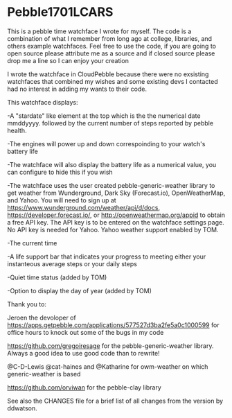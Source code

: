 # Pebble1701LCARS
This is a pebble time watchface I wrote for myself.  The code is a combination of what I remember from long ago at college, libraries, and others example watchfaces.  Feel free to use the code, if you are going to open source please attribute me as a source and if closed source please drop me a line so I can enjoy your creation

I wrote the watchface in CloudPebble because there were no exsisting watchfaces that combined my wishes and some existing devs I contacted had no interest in adding my wants to their code.  

This watchface displays:

-A "stardate" like element at the top which is the the numerical date mmddyyyy. followed by the current number of steps reported by pebble health.

-The engines will power up and down correspoinding to your watch's battery life

-The watchface will also display the battery life as a numerical value, you can configure to hide this if you wish

-The watchface uses the user created pebble-generic-weather library to get weather from Wunderground, Dark Sky (Forecast.io), OpenWeatherMap, and Yahoo.  You will need to sign up at https://www.wunderground.com/weather/api/d/docs, https://developer.forecast.io/, or http://openweathermap.org/appid to obtain a free API key. The API key is to be entered on the watchface settings page.  No API key is needed for Yahoo.  Yahoo weather support enabled by TOM.

-The current time

-A life support bar that indicates your progress to meeting either your instanteous average steps or your daily steps

-Quiet time status (added by TOM)

-Option to display the day of year (added by TOM)


Thank you to:

Jeroen the devoloper of https://apps.getpebble.com/applications/577527d3ba2fe5a0c1000599 for office hours to knock out some of the bugs in my code

https://github.com/gregoiresage for the pebble-generic-weather library.  Always a good idea to use good code than to rewrite!

@C-D-Lewis @cat-haines and @Katharine for  owm-weather on which generic-weather is based

https://github.com/orviwan for the pebble-clay library

See also the CHANGES file for a brief list of all changes from the version by ddwatson.
